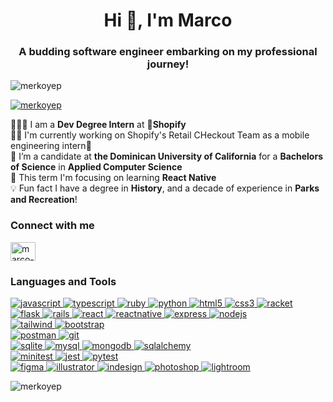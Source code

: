 <h1 align="center">Hi 👋, I'm Marco</h1>
<h3 align="center">A budding software engineer embarking on my professional journey!</h3>

<p align="left"> <img src="https://komarev.com/ghpvc/?username=merkoyep&label=Profile%20views&color=0e75b6&style=flat" alt="merkoyep" /> </p>

<p align="left"> <a href="https://github.com/ryo-ma/github-profile-trophy"><img src="https://github-profile-trophy.vercel.app/?username=merkoyep" alt="merkoyep" /></a> </p>

👨🏻‍💻 I am a **Dev Degree Intern** at **🛒Shopify**</br>
💪🏼 I'm currently working on Shopify's Retail CHeckout Team as a mobile engineering intern📱</br>
📓 I’m a candidate at **the Dominican University of California** for a **Bachelors of Science** in **Applied Computer Science**</br>
🚀 This term I'm focusing on learning **React Native**</br>
💡 Fun fact I have a degree in **History**, and a decade of experience in **Parks and Recreation**!</br>

<h3 align="left">Connect with me</h3>
<p align="left">
<a href="https://linkedin.com/in/marco-yip" target="blank"><img align="center" src="https://raw.githubusercontent.com/rahuldkjain/github-profile-readme-generator/master/src/images/icons/Social/linked-in-alt.svg" alt="marco-yip" height="30" width="40" /></a>
</p>

<h3 align="left">Languages and Tools</h3>

<p align="left">
    <a href="https://developer.mozilla.org/en-US/docs/Web/JavaScript" target="_blank" rel="noreferrer"> <img src="https://img.shields.io/badge/-JavaScript-F7DF1E?logo=javascript&logoColor=white&style=flat" alt="javascript"/> </a>
    <a href="https://www.typescriptlang.org/" target="_blank" rel="noreferrer"> <img src="https://img.shields.io/badge/-TypeScript-3178C6?logo=typescript&logoColor=white&style=flat" alt="typescript"/> </a>
    <a href="https://www.ruby-lang.org/en/" target="_blank" rel="noreferrer"> <img src="https://img.shields.io/badge/-Ruby-CC342D?logo=ruby&logoColor=white&style=flat" alt="ruby"/> </a>
    <a href="https://www.python.org" target="_blank" rel="noreferrer"> <img src="https://img.shields.io/badge/-Python-3776AB?logo=python&logoColor=white&style=flat" alt="python"/> </a>
    <a href="https://www.w3.org/html/" target="_blank" rel="noreferrer"> <img src="https://img.shields.io/badge/-HTML-E34F26?logo=html5&logoColor=white&style=flat" alt="html5"/> </a>
    <a href="https://www.w3schools.com/css/" target="_blank" rel="noreferrer"> <img src="https://img.shields.io/badge/-CSS-1572B6?logo=css3&logoColor=white&style=flat" alt="css3"/> </a>
    <a href="https://racket-lang.org/" target="_blank" rel="noreferrer"> <img src="https://img.shields.io/badge/-Racket-9F1D20?logo=racket&logoColor=white&style=flat" alt="racket"/> </a></br>
    <a href="https://flask.palletsprojects.com/" target="_blank" rel="noreferrer"> <img src="https://img.shields.io/badge/-Flask-000000?logo=flask&logoColor=white&style=flat" alt="flask"/> </a>
    <a href="https://rubyonrails.org" target="_blank" rel="noreferrer"> <img src="https://img.shields.io/badge/-Ruby on Rails-D30001?logo=ruby-on-rails&logoColor=white&style=flat" alt="rails"/> </a>
    <a href="https://reactjs.org/" target="_blank" rel="noreferrer"> <img src="https://img.shields.io/badge/-React-61DAFB?logo=react&logoColor=white&style=flat" alt="react"/> </a>
    <a href="https://reactnative.dev/" target="_blank" rel="noreferrer"> <img src="https://img.shields.io/badge/-React%20Native-61DAFB?logo=react&logoColor=white&style=flat" alt="reactnative"/> </a>
    <a href="https://expressjs.com" target="_blank" rel="noreferrer"> <img src="https://img.shields.io/badge/-Express.js-000000?logo=express&logoColor=white&style=flat" alt="express"/> </a>
    <a href="https://nodejs.org" target="_blank" rel="noreferrer"> <img src="https://img.shields.io/badge/-Node.js-339933?logo=node.js&logoColor=white&style=flat" alt="nodejs"/> </a> </br>
    <a href="https://tailwindcss.com/" target="_blank" rel="noreferrer"> <img src="https://img.shields.io/badge/-Tailwind-06B6D4?logo=tailwind-css&logoColor=white&style=flat" alt="tailwind"/> </a>
    <a href="https://getbootstrap.com/" target="_blank" rel="noreferrer"> <img src="https://img.shields.io/badge/-Bootstrap-7952B3?logo=bootstrap&logoColor=white&style=flat" alt="bootstrap"/> </a></br>
    <a href="https://postman.com" target="_blank" rel="noreferrer"> <img src="https://img.shields.io/badge/-Postman-FF6C37?logo=postman&logoColor=white&style=flat" alt="postman"/> </a>
    <a href="https://git-scm.com/" target="_blank" rel="noreferrer"> <img src="https://img.shields.io/badge/-Github-181717?logo=github&logoColor=white&style=flat" alt="git"/> </a></br>
    <a href="https://www.sqlite.org/" target="_blank" rel="noreferrer"> <img src="https://img.shields.io/badge/-SQLite-003B57?logo=sqlite&logoColor=white&style=flat" alt="sqlite"/> </a>
    <a href="https://www.mysql.com/" target="_blank" rel="noreferrer"> <img src="https://img.shields.io/badge/-MySQL-4479A1?logo=mysql&logoColor=white&style=flat" alt="mysql"/> </a>
    <a href="https://www.mongodb.com/" target="_blank" rel="noreferrer"> <img src="https://img.shields.io/badge/-MongoDb-47A248?logo=mongodb&logoColor=white&style=flat" alt="mongodb"/> </a>
    <a href="https://pypi.org/project/SQLAlchemy/" target="_blank" rel="noreferrer"> <img src="https://img.shields.io/badge/-SQLAlchemy-D71F00?logo=sqlalchemy&logoColor=white&style=flat" alt="sqlalchemy"/> </a></br>
    <a href="https://guides.rubyonrails.org/testing.html" target="_blank" rel="noreferrer"> <img src="https://img.shields.io/badge/-Minitest-CC342D?logo=ruby&logoColor=white&style=flat" alt="minitest"/> </a>
    <a href="https://jestjs.io" target="_blank" rel="noreferrer"> <img src="https://img.shields.io/badge/-Jest-C21325?logo=jest&logoColor=white&style=flat" alt="jest"/> </a>
    <a href="https://docs.pytest.org/en/8.0.x/" target="_blank" rel="noreferrer"> <img src="https://img.shields.io/badge/-Pytest-0A9EDC?logo=pytest&logoColor=white&style=flat" alt="pytest"/> </a></br>
    <a href="https://www.figma.com/" target="_blank" rel="noreferrer"> <img src="https://img.shields.io/badge/-Figma-F24E1E?logo=figma&logoColor=white&style=flat" alt="figma"/> </a>
    <a href="https://www.adobe.com/in/products/illustrator.html" target="_blank" rel="noreferrer"> <img src="https://img.shields.io/badge/-Illustrator-FF9A00?logo=adobe-illustrator&logoColor=white&style=flat" alt="illustrator"/> </a>
    <a href="https://www.adobe.com/ca/products/indesign.html" target="_blank" rel="noreferrer"> <img src="https://img.shields.io/badge/-InDesign-FF3366?logo=adobe-indesign&logoColor=white&style=flat" alt="indesign"/> </a>
    <a href="https://www.photoshop.com/en" target="_blank" rel="noreferrer"> <img src="https://img.shields.io/badge/-Photoshop-31A8FF?logo=adobe-photoshop&logoColor=white&style=flat" alt="photoshop"/> </a>
    <a href="https://www.adobe.com/products/photoshop-lightroom.html" target="_blank" rel="noreferrer"> <img src="https://img.shields.io/badge/-Lightroom-31A8FF?logo=adobe-lightroom&logoColor=white&style=flat" alt="lightroom"/> </a></br>
</p>

<p><img align="center" src="https://github-readme-stats.vercel.app/api/top-langs?username=merkoyep&show_icons=true&locale=en&layout=compact" alt="merkoyep" /></p>
